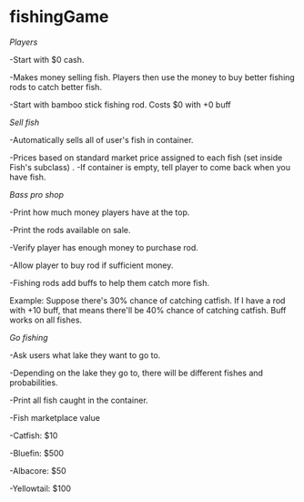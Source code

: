 # fishingGame 

*Players*

-Start with $0 cash.

-Makes money selling fish. Players then use the money to buy better fishing rods to catch better fish.

-Start with bamboo stick fishing rod. Costs $0 with +0 buff


*Sell fish*

-Automatically sells all of user's fish in container. 

-Prices based on standard market price assigned to each fish (set inside Fish's subclass)
.
-If container is empty, tell player to come back when you have fish.


*Bass pro shop*

-Print how much money players have at the top.

-Print the rods available on sale.

-Verify player has enough money to purchase rod.

-Allow player to buy rod if sufficient money.

-Fishing rods add buffs to help them catch more fish. 

Example: Suppose there's 30% chance of catching catfish. If I have a rod with +10 buff, that means there'll be 40% chance of catching catfish. Buff works on all fishes.



*Go fishing*

-Ask users what lake they want to go to.

-Depending on the lake they go to, there will be different fishes and probabilities.

-Print all fish caught in the container. 

-Fish marketplace value

-Catfish: $10

-Bluefin: $500

-Albacore: $50

-Yellowtail: $100
